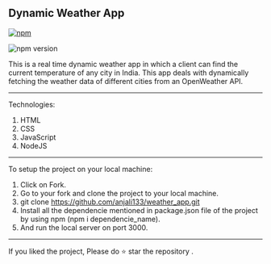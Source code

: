 ## Dynamic Weather App


[![npm](https://img.shields.io/npm/v/npm?logo=NPM)](https://www.npmjs.com/package/package-list)

![npm version](https://badge.fury.io/js/nodejs-weather-app.svg)

This is a real time dynamic weather app in which a client can find the current temperature of any city in India. This app deals with dynamically fetching the weather data of different cities from an OpenWeather API. 

-------------------------------------------------------------------------------------------------------------------------------------------------------------------------

Technologies:

1. HTML
2. CSS
3. JavaScript
4. NodeJS

-------------------------------------------------------------------------------------------------------------------------------------------------------------------------

To setup the project on your local machine:
 
1. Click on Fork.
2. Go to your fork and clone the project to your local machine.
3. git clone https://github.com/anjali133/weather_app.git
4. Install all the dependencie mentioned in package.json file of the project by using npm (npm i dependencie_name).
5. And run the local server on port 3000.

-------------------------------------------------------------------------------------------------------------------------------------------------------------------------

If you liked the project, Please do ⭐ star the repository .

